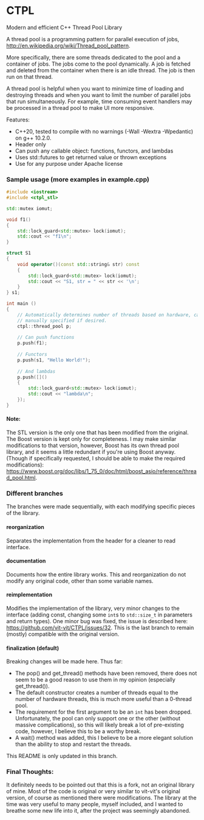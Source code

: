 CTPL
====

Modern and efficient C++ Thread Pool Library

A thread pool is a programming pattern for parallel execution of jobs, http://en.wikipedia.org/wiki/Thread_pool_pattern.

More specifically, there are some threads dedicated to the pool and a container of jobs. The jobs come to the pool dynamically. A job is fetched and deleted from the container when there is an idle thread. The job is then run on that thread.

A thread pool is helpful when you want to minimize time of loading and destroying threads and when you want to limit the number of parallel jobs that run simultaneously. For example, time consuming event handlers may be processed in a thread pool to make UI more responsive.

Features:
- C++20, tested to compile with no warnings (-Wall -Wextra -Wpedantic) on g++ 10.2.0.
- Header only
- Can push any callable object: functions, functors, and lambdas
- Uses std::futures to get returned value or thrown exceptions
- Use for any purpose under Apache license

### Sample usage (more examples in example.cpp)

```C++
#include <iostream>
#include <ctpl_stl>

std::mutex iomut;

void f1()
{
    std::lock_guard<std::mutex> lock(iomut);
    std::cout << "f1\n";
}

struct S1
{
    void operator()(const std::string& str) const
    {
        std::lock_guard<std::mutex> lock(iomut);
        std::cout << "S1, str = " << str << '\n';
    }
} s1;

int main ()
{
    // Automatically determines number of threads based on hardware, can be
    // manually specified if desired.
    ctpl::thread_pool p;
    
    // Can push functions
    p.push(f1);
    
    // Functors
    p.push(s1, "Hello World!");
    
    // And lambdas
    p.push([]()
    {
        std::lock_guard<std::mutex> lock(iomut);
        std::cout << "lambda\n";
    });
}
```

#### Note:
The STL version is the only one that has been modified from the original. The Boost version is kept only for completeness. I may make similar modifications to that version, however, Boost has its own thread pool library, and it seems a little redundant if you're using Boost anyway. (Though if specifically requested, I should be able to make the required modifications): https://www.boost.org/doc/libs/1_75_0/doc/html/boost_asio/reference/thread_pool.html.

### Different branches
The branches were made sequentially, with each modifying specific pieces of the library.

#### reorganization
Separates the implementation from the header for a cleaner to read interface.

#### documentation
Documents how the entire library works. This and reorganization do not modify any original code, other than some variable names.

#### reimplementation
Modifies the implementation of the library, very minor changes to the interface (adding const, changing some `int`s to `std::size_t` in parameters and return types). One minor bug was fixed, the issue is described here: https://github.com/vit-vit/CTPL/issues/32. This is the last branch to remain (mostly) compatible with the original version.

#### finalization (default)
Breaking changes will be made here. Thus far:
- The pop() and get_thread() methods have been removed, there does not seem to be a good reason to use them in my opinion (especially get_thread()).
- The default constructor creates a number of threads equal to the number of hardware threads, this is much more useful than a 0-thread pool.
- The requirement for the first argument to be an `int` has been dropped. Unfortunately, the pool can only support one or the other (without massive complications), so this will likely break a lot of pre-existing code, however, I believe this to be a worthy break.
- A wait() method was added, this I believe to be a more elegant solution than the ability to stop and restart the threads.

This README is only updated in this branch.

### Final Thoughts:
It definitely needs to be pointed out that this is a fork, not an original library of mine. Most of the code is original or very similar to vit-vit's original version, of course as mentioned there were modifications. The library at the time was very useful to many people, myself included, and I wanted to breathe some new life into it, after the project was seemingly abandoned.
